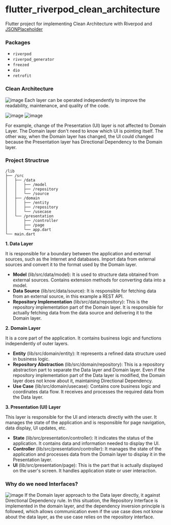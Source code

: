 # flutter_riverpod_clean_architecture

Flutter project for implementing Clean Architecture with Riverpod and [JSONPlaceholder](https://jsonplaceholder.typicode.com/)

### Packages
- `riverpod`
- `riverpod_generator`
- `freezed`
- `dio`
- `retrofit`

### Clean Architecture
![image](https://github.com/ParrottKim/flutter_riverpod_clean_architecture/assets/83802425/3540b26f-150e-4821-be91-68089f16b3ff)
Each layer can be operated independently to improve the readability, maintenance, and quality of the code.

![image](https://github.com/ParrottKim/flutter_riverpod_clean_architecture/assets/83802425/1f3c7e33-e7ed-4fa8-8cda-7718bb30df31)
![image](https://github.com/ParrottKim/flutter_riverpod_clean_architecture/assets/83802425/8b4f841b-facf-41df-b513-088d715c821e)

For example, change of the Presentation (UI) layer is not affected to Domain Layer. The Domain layer don't need to know which UI is pointing itself. The other way, when the Domain layer has changed, the UI could changed because the Presentation layer has Directional Dependency to the Domain layer.

### Project Structrue
```
/lib
├── /src
│   ├── /data
│   │   ├── /model
│   │   ├── /repository
│   │   └── /source
│   ├── /domain
│   │   ├── /entity
│   │   ├── /repository
│   │   └── /usecase
│   └── /presentation
│       ├── /controller
│       ├── /page
│       └── app.dart
└── main.dart
```
**1. Data Layer**

It is responsible for a boundary between the application and external sources, such as the Internet and databases. Import data from external sources and convert it to the format used by the Domain layer.
  - **Model** (lib/src/data/model): It is used to structure data obtained from external sources. Contains extension methods for converting data into a model.
  - **Data Source** (lib/src/data/source): It is responsible for fetching data from an external source, in this example a REST API.
  - **Repository Implementation** (lib/src/data/repository): This is the repository implementation part of the Domain layer. It is responsible for actually fetching data from the data source and delivering it to the Domain layer.

**2. Domain Layer**

It is a core part of the application. It contains business logic and functions independently of outer layers.
  - **Entity** (lib/src/domain/entity): It represents a refined data structure used in business logic.
  - **Repository Abstraction** (lib/src/domain/repository): This is a repository abstraction part to separate the Data layer and Domain layer. Even if the repository implementation part of the Data layer is modified, the Domain layer does not know about it, maintaining Directional Dependency.
  - **Use Case** (lib/src/domain/usecase): Contains core business logic and coordinates data flow. It receives and processes the required data from the Data layer.

**3. Presentation (UI) Layer**

This layer is responsible for the UI and interacts directly with the user. It manages the state of the application and is responsible for page navigation, data display, UI updates, etc.
  - **State** (lib/src/presentation/controller): It indicates the status of the application. It contains data and information needed to display the UI.
  - **Controller** (lib/src/presentation/controller): It manages the state of the application and processes data from the Domain layer to display it in the Presentation layer.
  - **UI** (lib/src/presentation/page): This is the part that is actually displayed on the user's screen. It handles application state or user interaction.

### Why do we need Interfaces?
![image](https://github.com/ParrottKim/flutter_riverpod_clean_architecture/assets/83802425/579033c2-cfca-4e34-9d78-596c04d62a96)
If the Domain layer approach to the Data layer directly, it against Directional Dependency rule.
In this situation, the Repository Interface is implemented in the domain layer, and the dependency inversion principle is followed, which allows communication even if the use case does not know about the data layer, as the use case relies on the repository interface.
